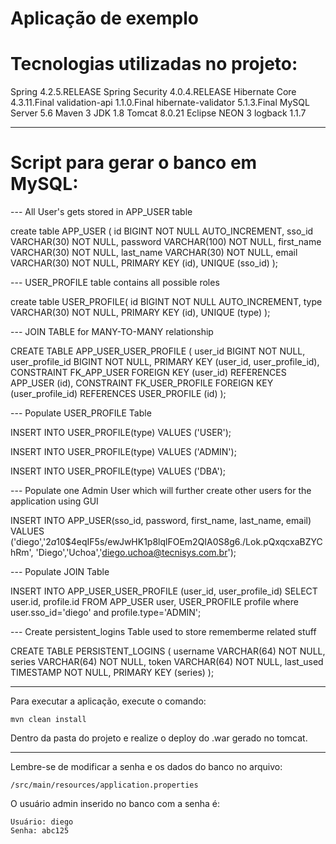 # Aplicação de exemplo

# Tecnologias utilizadas no projeto:

Spring 4.2.5.RELEASE
Spring Security 4.0.4.RELEASE
Hibernate Core 4.3.11.Final
validation-api 1.1.0.Final
hibernate-validator 5.1.3.Final
MySQL Server 5.6
Maven 3
JDK 1.8
Tomcat 8.0.21
Eclipse NEON 3
logback 1.1.7

----------------------------------------------------------------------------------------------
# Script para gerar o banco em MySQL:

--- All User's gets stored in APP_USER table

create table APP_USER (
   id BIGINT NOT NULL AUTO_INCREMENT,
   sso_id VARCHAR(30) NOT NULL,
   password VARCHAR(100) NOT NULL,
   first_name VARCHAR(30) NOT NULL,
   last_name  VARCHAR(30) NOT NULL,
   email VARCHAR(30) NOT NULL,
   PRIMARY KEY (id),
   UNIQUE (sso_id)
);
   
--- USER_PROFILE table contains all possible roles

create table USER_PROFILE(
   id BIGINT NOT NULL AUTO_INCREMENT,
   type VARCHAR(30) NOT NULL,
   PRIMARY KEY (id),
   UNIQUE (type)
);
   
--- JOIN TABLE for MANY-TO-MANY relationship

CREATE TABLE APP_USER_USER_PROFILE (
    user_id BIGINT NOT NULL,
    user_profile_id BIGINT NOT NULL,
    PRIMARY KEY (user_id, user_profile_id),
    CONSTRAINT FK_APP_USER FOREIGN KEY (user_id) REFERENCES APP_USER (id),
    CONSTRAINT FK_USER_PROFILE FOREIGN KEY (user_profile_id) REFERENCES USER_PROFILE (id)
);
  
--- Populate USER_PROFILE Table 

INSERT INTO USER_PROFILE(type)
VALUES ('USER');
  
INSERT INTO USER_PROFILE(type)
VALUES ('ADMIN');
  
INSERT INTO USER_PROFILE(type)
VALUES ('DBA');
  
  
--- Populate one Admin User which will further create other users for the application using GUI 

INSERT INTO APP_USER(sso_id, password, first_name, last_name, email)
VALUES ('diego','$2a$10$4eqIF5s/ewJwHK1p8lqlFOEm2QIA0S8g6./Lok.pQxqcxaBZYChRm', 'Diego','Uchoa','diego.uchoa@tecnisys.com.br');
  
  
--- Populate JOIN Table

INSERT INTO APP_USER_USER_PROFILE (user_id, user_profile_id)
  SELECT user.id, profile.id FROM APP_USER user, USER_PROFILE profile
  where user.sso_id='diego' and profile.type='ADMIN';
 
--- Create persistent_logins Table used to store rememberme related stuff

CREATE TABLE PERSISTENT_LOGINS (
    username VARCHAR(64) NOT NULL,
    series VARCHAR(64) NOT NULL,
    token VARCHAR(64) NOT NULL,
    last_used TIMESTAMP NOT NULL,
    PRIMARY KEY (series)
);

----------------------------------------------------------------------------------------------

Para executar a aplicação, execute o comando:
```
mvn clean install
```

Dentro da pasta do projeto e realize o deploy do .war gerado no tomcat.

----------------------------------------------------------------------------------------------

Lembre-se de modificar a senha e os dados do banco no arquivo:
```
/src/main/resources/application.properties
```

O usuário admin inserido no banco com a senha é:
```
Usuário: diego
Senha: abc125
```
